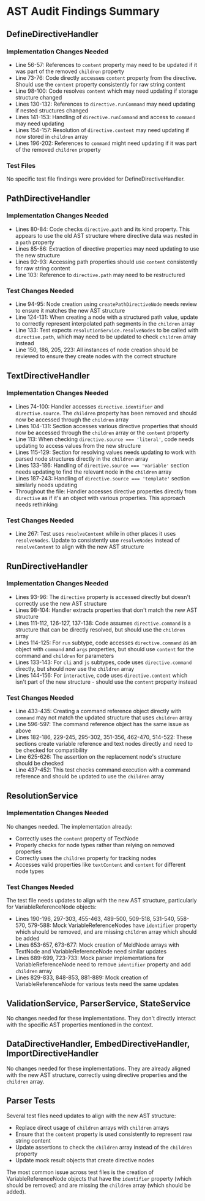 # AST Audit Findings Summary

## DefineDirectiveHandler
### Implementation Changes Needed
- Line 56-57: References to `content` property may need to be updated if it was part of the removed `children` property
- Line 73-76: Code directly accesses `content` property from the directive. Should use the `content` property consistently for raw string content
- Line 98-100: Code resolves `content` which may need updating if storage structure changed
- Lines 130-132: References to `directive.runCommand` may need updating if nested structures changed
- Lines 141-153: Handling of `directive.runCommand` and access to `command` may need updating
- Lines 154-157: Resolution of `directive.content` may need updating if now stored in `children` array
- Lines 196-202: References to `command` might need updating if it was part of the removed `children` property

### Test Files
No specific test file findings were provided for DefineDirectiveHandler.

## PathDirectiveHandler
### Implementation Changes Needed
- Lines 80-84: Code checks `directive.path` and its kind property. This appears to use the old AST structure where directive data was nested in a `path` property
- Lines 85-86: Extraction of directive properties may need updating to use the new structure
- Lines 92-93: Accessing path properties should use `content` consistently for raw string content
- Line 103: Reference to `directive.path` may need to be restructured

### Test Changes Needed
- Line 94-95: Node creation using `createPathDirectiveNode` needs review to ensure it matches the new AST structure
- Line 124-131: When creating a node with a structured path value, update to correctly represent interpolated path segments in the `children` array
- Line 133: Test expects `resolutionService.resolveNodes` to be called with `directive.path`, which may need to be updated to check `children` array instead
- Line 150, 186, 205, 223: All instances of node creation should be reviewed to ensure they create nodes with the correct structure

## TextDirectiveHandler
### Implementation Changes Needed
- Lines 74-100: Handler accesses `directive.identifier` and `directive.source`. The `children` property has been removed and should now be accessed through the `children` array
- Lines 104-131: Section accesses various directive properties that should now be accessed through the `children` array or the `content` property
- Line 113: When checking `directive.source === 'literal'`, code needs updating to access values from the new structure
- Lines 115-129: Section for resolving values needs updating to work with parsed node structures directly in the `children` array
- Lines 133-186: Handling of `directive.source === 'variable'` section needs updating to find the relevant node in the `children` array
- Lines 187-243: Handling of `directive.source === 'template'` section similarly needs updating
- Throughout the file: Handler accesses directive properties directly from `directive` as if it's an object with various properties. This approach needs rethinking

### Test Changes Needed
- Line 267: Test uses `resolveContent` while in other places it uses `resolveNodes`. Update to consistently use `resolveNodes` instead of `resolveContent` to align with the new AST structure

## RunDirectiveHandler
### Implementation Changes Needed
- Lines 93-96: The `directive` property is accessed directly but doesn't correctly use the new AST structure
- Lines 98-104: Handler extracts properties that don't match the new AST structure
- Lines 111-112, 126-127, 137-138: Code assumes `directive.command` is a structure that can be directly resolved, but should use the `children` array
- Lines 114-125: For `run` subtype, code accesses `directive.command` as an object with `command` and `args` properties, but should use `content` for the command and `children` for parameters
- Lines 133-143: For `cli` and `js` subtypes, code uses `directive.command` directly, but should now use the `children` array
- Lines 144-156: For `interactive`, code uses `directive.content` which isn't part of the new structure - should use the `content` property instead

### Test Changes Needed
- Line 433-435: Creating a command reference object directly with `command` may not match the updated structure that uses `children` array
- Line 596-597: The command reference object has the same issue as above
- Lines 182-186, 229-245, 295-302, 351-356, 462-470, 514-522: These sections create variable reference and text nodes directly and need to be checked for compatibility
- Line 625-626: The assertion on the replacement node's structure should be checked
- Line 437-452: This test checks command execution with a command reference and should be updated to use the `children` array

## ResolutionService
### Implementation Changes Needed
No changes needed. The implementation already:
- Correctly uses the `content` property of TextNode
- Properly checks for node types rather than relying on removed properties
- Correctly uses the `children` property for tracking nodes
- Accesses valid properties like `textContent` and `content` for different node types

### Test Changes Needed
The test file needs updates to align with the new AST structure, particularly for VariableReferenceNode objects:
- Lines 190-196, 297-303, 455-463, 489-500, 509-518, 531-540, 558-570, 579-588: Mock VariableReferenceNodes have `identifier` property which should be removed, and are missing `children` array which should be added
- Lines 653-657, 673-677: Mock creation of MeldNode arrays with TextNode and VariableReferenceNode need similar updates
- Lines 689-699, 723-733: Mock parser implementations for VariableReferenceNode need to remove `identifier` property and add `children` array
- Lines 829-833, 848-853, 881-889: Mock creation of VariableReferenceNode for various tests need the same updates

## ValidationService, ParserService, StateService
No changes needed for these implementations. They don't directly interact with the specific AST properties mentioned in the context.

## DataDirectiveHandler, EmbedDirectiveHandler, ImportDirectiveHandler
No changes needed for these implementations. They are already aligned with the new AST structure, correctly using directive properties and the `children` array.

## Parser Tests
Several test files need updates to align with the new AST structure:
- Replace direct usage of `children` arrays with `children` arrays
- Ensure that the `content` property is used consistently to represent raw string content
- Update assertions to check the `children` array instead of the `children` property
- Update mock result objects that create directive nodes

The most common issue across test files is the creation of VariableReferenceNode objects that have the `identifier` property (which should be removed) and are missing the `children` array (which should be added).